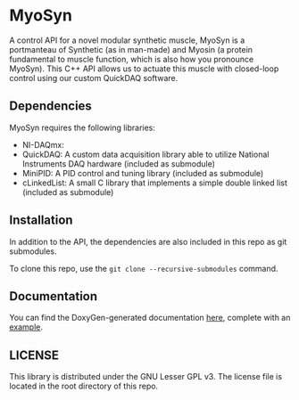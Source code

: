 # MyoSyn

A control API for a novel modular synthetic muscle, MyoSyn is a portmanteau of Synthetic (as in man-made) and Myosin (a protein fundamental to muscle function, which is also how you pronounce MyoSyn). This C++ API allows us to actuate this muscle with closed-loop control using our custom QuickDAQ software.

## Dependencies

MyoSyn requires the following libraries:
- NI-DAQmx: 
- QuickDAQ: A custom data acquisition library able to utilize National Instruments DAQ hardware (included as submodule)
- MiniPID: A PID control and tuning library (included as submodule)
- cLinkedList: A small C library that implements a simple double linked list (included as submodule)

## Installation

In addition to the API, the dependencies are also included in this repo as git submodules.

To clone this repo, use the `git clone --recursive-submodules` command.

## Documentation

You can find the DoxyGen-generated documentation [here](https://solaremperor.github.io/myosyn/), complete with an [example](https://solaremperor.github.io/myosyn/myosyn__test_8cpp_source.html).

## LICENSE

This library is distributed under the GNU Lesser GPL v3. The license file is located in the root directory of this repo.
